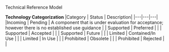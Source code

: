 
Technical Reference Model

__Technology Categorization__
|Category | Status | Description|
|---|---|---|
|Incoming | Pending | A component that is under evaluation for acceptance; however there is no established use guidance |
| Supported | Preferred | |
| Supported | Accepted | | 
| Supported | Future | | 
| Limited | Contained/In Use | |
| Limited | In Use | |
| Prohibited | Obsolete | |
| Prohibited | Rejected | |
